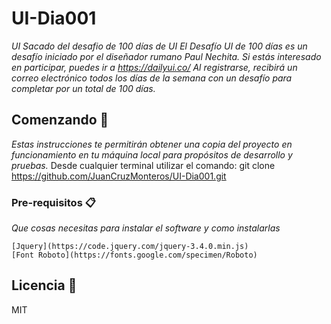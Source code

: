 # UI-Dia001
_UI Sacado del desafio de 100 días de UI El Desafío UI de 100 días es un desafío iniciado por el diseñador rumano Paul Nechita. Si estás interesado en participar, puedes ir a https://dailyui.co/ Al registrarse, recibirá un correo electrónico todos los días de la semana con un desafío para completar por un total de 100 días._

## Comenzando 🚀
_Estas instrucciones te permitirán obtener una copia del proyecto en funcionamiento en tu máquina local para propósitos de desarrollo y pruebas._
Desde cualquier terminal utilizar el comando:
git clone https://github.com/JuanCruzMonteros/UI-Dia001.git

### Pre-requisitos 📋

_Que cosas necesitas para instalar el software y como instalarlas_

```
[Jquery](https://code.jquery.com/jquery-3.4.0.min.js)
[Font Roboto](https://fonts.google.com/specimen/Roboto)
```

## Licencia 📄
MIT
